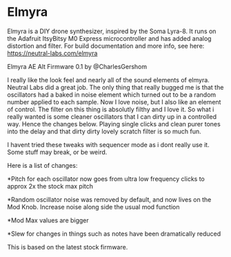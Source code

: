 # Elmyra

Elmyra is a DIY drone synthesizer, inspired by the Soma Lyra-8. It runs on the Adafruit ItsyBitsy M0 Express microcontroller and has added analog distortion and filter. For build documentation and more info, see here: https://neutral-labs.com/elmyra

Elmyra AE Alt Firmware 0.1 by @CharlesGershom

 I really like the look feel and nearly all of the sound elements of elmyra. Neutral Labs did a great job. 
 The only thing that really bugged me is that the oscillators had a baked in noise element which turned out 
 to be a random number applied to each sample. Now I love noise, but I also like an element of control. The filter 
 on this thing is absolutly filthy and I love it. So what i really wanted is some cleaner oscillators that I can 
 dirty up in a controlled way. Hence the changes below. Playing single clicks and clean purer tones into the delay and 
 that dirty dirty lovely scratch filter is so much fun. 

 I havent tried these tweaks with sequencer mode as i dont really use it. Some stuff may break, or be weird. 

 Here is a list of changes:
 
*Pitch for each oscillator now goes from ultra low frequency clicks to approx 2x the stock max pitch

*Random oscillator noise was removed by default, and now lives on the Mod Knob. Increase noise along side the usual mod function

*Mod Max values are bigger

*Slew for changes in things such as notes have been dramatically reduced

This is based on the latest stock firmware. 

